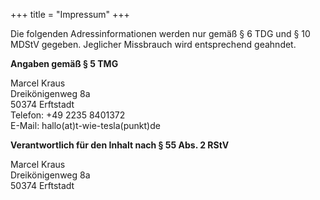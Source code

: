 +++
title = "Impressum"
+++

Die folgenden Adressinformationen werden nur gemäß § 6 TDG und § 10 MDStV gegeben. Jeglicher Missbrauch wird entsprechend geahndet.

**Angaben gemäß § 5 TMG**

Marcel Kraus  
Dreikönigenweg 8a  
50374 Erftstadt  
Telefon: +49 2235 8401372  
E-Mail: hallo(at)t-wie-tesla(punkt)de

**Verantwortlich für den Inhalt nach § 55 Abs. 2 RStV**

Marcel Kraus  
Dreikönigenweg 8a  
50374 Erftstadt
